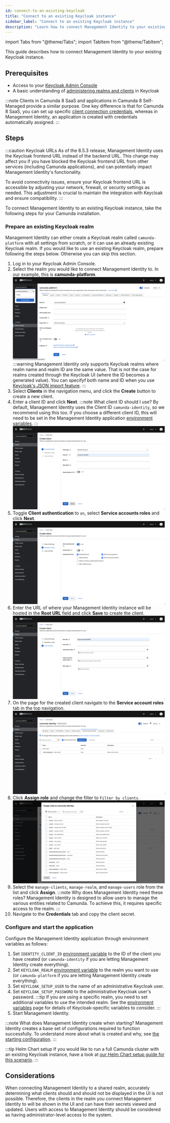 ```yaml
---
id: connect-to-an-existing-keycloak
title: "Connect to an existing Keycloak instance"
sidebar_label: "Connect to an existing Keycloak instance"
description: "Learn how to connect Management Identity to your existing Keycloak instance."
---
```


import Tabs from "@theme/Tabs";
import TabItem from "@theme/TabItem";

This guide describes how to connect Management Identity to your existing Keycloak instance.

## Prerequisites

- Access to your [Keycloak Admin Console](https://www.keycloak.org/docs/latest/server_admin/#using-the-admin-console)
- A basic understanding of [administering realms and clients](https://www.keycloak.org/docs/latest/server_admin/#assembly-managing-clients_server_administration_guide) in Keycloak

:::note
Clients in Camunda 8 SaaS and applications in Camunda 8 Self-Managed provide a similar purpose. One key difference is that for Camunda 8 SaaS, you can set up specific [client connection credentials](/components/console/manage-clusters/manage-api-clients.md#create-a-client), whereas in Management Identity, an application is created with credentials automatically assigned.
:::

## Steps

:::caution Keycloak URLs
As of the 8.5.3 release, Management Identity uses the Keycloak frontend URL instead of the backend URL. This change may affect you if you have blocked the Keycloak frontend URL from other services (including Camunda applications), and can potentially impact Management Identity's functionality.

To avoid connectivity issues, ensure your Keycloak frontend URL is accessible by adjusting your network, firewall, or security settings as needed. This adjustment is crucial to maintain the integration with Keycloak and ensure compatibility.
:::

To connect Management Identity to an existing Keycloak instance, take the following steps for your Camunda installation.

### Prepare an existing Keycloak realm

Management Identity can either create a Keycloak realm called `camunda-platform` with all settings from scratch, or it can use an already existing Keycloak realm. If you would like to use an existing Keycloak realm, prepare following the steps below. Otherwise you can skip this section.

1. Log in to your Keycloak Admin Console.
2. Select the realm you would like to connect Management Identity to. In our example, this is **camunda-platform**.
   ![keycloak-admin-realm-select](../img/keycloak-admin-realm-select.png)
   :::warning
   Management Identity only supports Keycloak realms where realm name and realm ID are the same value. That is not the case for realms created through the Keycloak UI (where the ID becomes a generated value). You can specifyf both name and ID when you use [Keycloak's JSON import feature](https://www.keycloak.org/server/importExport).
   :::
3. Select **Clients** in the navigation menu, and click the **Create** button to create a new client.
4. Enter a client ID and click **Next**.
   :::note What client ID should I use?
   By default, Management Identity uses the Client ID `camunda-identity`, so we recommend using this too. If you choose a different client ID, this will need to be set in the Management Identity application [environment variables](/self-managed/components/management-identity/miscellaneous/configuration-variables.md).
   :::
   ![keycloak-admin-client-add-1](../img/keycloak-admin-client-add-1.png)
5. Toggle **Client authentication** to `on`, select **Service accounts roles** and click **Next**.
   ![keycloak-admin-client-add-2](../img/keycloak-admin-client-add-2.png)
6. Enter the URL of where your Management Identity instance will be hosted in the **Root URL** field and click **Save** to create the client.
   ![keycloak-admin-client-add-3](../img/keycloak-admin-client-add-3.png)
7. On the page for the created client navigate to the **Service account roles** tab in the top navigation.
   ![keycloak-admin-client-update-1](../img/keycloak-admin-client-update-1.png)
8. Click **Assign role** and change the filter to `Filter by clients`.
   ![keycloak-admin-client-update-2](../img/keycloak-admin-client-update-2.png)
9. Select the `manage-clients`, `manage-realm`, and `manage-users` role from the list and click **Assign**.
   :::note Why does Management Identity need these roles?
   Management Identity is designed to allow users to manage the various entities related to Camunda. To achieve this, it requires specific access to the realm.
   :::
10. Navigate to the **Credentials** tab and copy the client secret.

### Configure and start the application

Configure the Management Identity application through environment variables as follows:

1. Set `IDENTITY_CLIENT_ID` [environment variable](/self-managed/components/management-identity/miscellaneous/configuration-variables.md) to the ID of the client you have created (or `camunda-identity` if you are letting Management Identity create everything).
1. Set `KEYCLOAK_REALM` [environment variable](/self-managed/components/management-identity/miscellaneous/configuration-variables.md) to the realm you want to use (or `camunda-platform` if you are letting Management Identity create everything).
1. Set `KEYCLOAK_SETUP_USER` to the name of an administrative Keycloak user.
1. Set `KEYCLOAK_SETUP_PASSWORD` to the administrative Keycloak user's password.
   :::tip
   If you are using a specific realm, you need to set additional variables to use the intended realm.
   See the [environment variables](/self-managed/components/management-identity/miscellaneous/configuration-variables.md) page for details of Keycloak-specific variables to consider.
   :::
1. Start Management Identity.

:::note What does Management Identity create when starting?
Management Identity creates a base set of configurations required to function successfully. To understand more about what is created and why, see [the starting configuration](/self-managed/components/management-identity/miscellaneous/starting-configuration.md).
:::

:::tip Helm Chart setup
If you would like to run a full Camunda cluster with an existing Keycloak instance, have a look at [our Helm Chart setup guide for this scenario](/self-managed/deployment/helm/configure/authentication-and-authorization/external-keycloak.md#create-a-secret).
:::

## Considerations

When connecting Management Identity to a shared realm, accurately determining what clients should and should not be displayed in the UI is not possible. Therefore, the clients in the realm you connect Management Identity to will be shown in the UI and can have their secrets viewed and updated. Users with access to Management Identity should be considered as having administrator-level access to the system.
